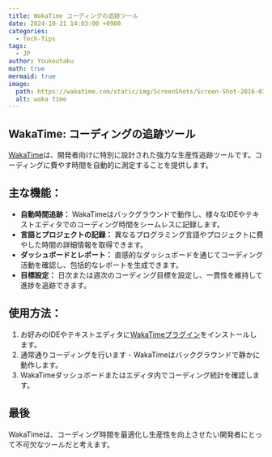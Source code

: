 ```yaml
---
title: WakaTime コーディングの追跡ツール
date: 2024-10-21 14:03:00 +0900
categories:
  - Tech-Tips
tags:
  - JP
author: Youkoutaku
math: true
mermaid: true
image:
  path: https://wakatime.com/static/img/ScreenShots/Screen-Shot-2016-03-21.png
  alt: waka time
---
```


## WakaTime: コーディングの追跡ツール

[WakaTime](https://wakatime.com/dashboard)は、開発者向けに特別に設計された強力な生産性追跡ツールです。コーディングに費やす時間を自動的に測定することを提供します。

## 主な機能：

- **自動時間追跡：** WakaTimeはバックグラウンドで動作し、様々なIDEやテキストエディタでのコーディング時間をシームレスに記録します。
- **言語とプロジェクトの記録：** 異なるプログラミング言語やプロジェクトに費やした時間の詳細情報を取得できます。
- **ダッシュボードとレポート：** 直感的なダッシュボードを通じてコーディング活動を確認し、包括的なレポートを生成できます。
- **目標設定：** 日次または週次のコーディング目標を設定し、一貫性を維持して進捗を追跡できます。

## 使用方法：

1. お好みのIDEやテキストエディタに[WakaTimeプラグイン](https://wakatime.com/plugins)をインストールします。
2. 通常通りコーディングを行います - WakaTimeはバックグラウンドで静かに動作します。
3. WakaTimeダッシュボードまたはエディタ内でコーディング統計を確認します。

## 最後

WakaTimeは、コーディング時間を最適化し生産性を向上させたい開発者にとって不可欠なツールだと考えます。